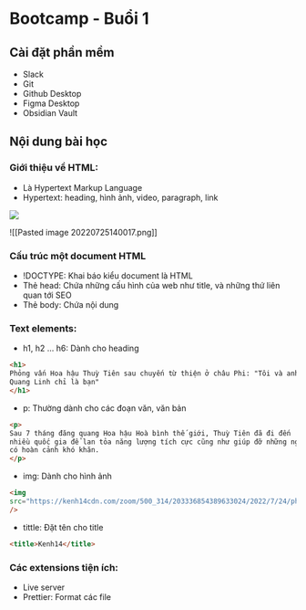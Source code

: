 # Bootcamp - Buổi 1
## Cài đặt phần mềm
- Slack
- Git
- Github Desktop
- Figma Desktop
- Obsidian Vault


## Nội dung bài học
### Giới thiệu về HTML:
- Là Hypertext Markup Language
- Hypertext: heading, hình ảnh, video, paragraph, link

![](https://i.imgur.com/7F1tY9f.png)

![[Pasted image 20220725140017.png]]
### Cấu trúc một document HTML
- !DOCTYPE: Khai báo kiểu document là HTML
- Thẻ head: Chứa những cấu hình của web như title, và những thứ liên quan tới SEO
- Thẻ body: Chứa nội dung

### Text elements:
- h1, h2 ... h6: Dành cho heading

```html
<h1>
Phỏng vấn Hoa hậu Thuỳ Tiên sau chuyến từ thiện ở châu Phi: "Tôi và anh
Quang Linh chỉ là bạn"
</h1>
```
- p: Thường dành cho các đoạn văn, văn bản
```html
<p>
Sau 7 tháng đăng quang Hoa hậu Hoà bình thế giới, Thuỳ Tiên đã đi đến
nhiều quốc gia để lan tỏa năng lượng tích cực cũng như giúp đỡ những người
có hoàn cảnh khó khăn.
</p>
```

- img: Dành cho hình ảnh
```html
<img
src="https://kenh14cdn.com/zoom/500_314/203336854389633024/2022/7/24/photo1658681191055-16586811913482120619873.jpg"
/>
```

- tittle: Đặt tên cho title
```html
<title>Kenh14</title>
```

### Các extensions tiện ích:
- Live server
- Prettier: Format các file


